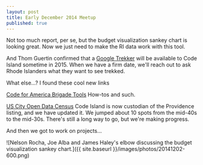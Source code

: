 ```yaml
---
layout: post
title: Early December 2014 Meetup
published: true
---
```


Not too much report, per se, but the budget visualization sankey chart is looking great. Now we just need to make the RI data work with this tool. 

And Thom Guertin confirmed that a [Google Trekker](https://www.google.com/maps/about/partners/streetview/trekker/) will be available to Code Island sometime in 2015. When we have a firm date, we'll reach out to ask Rhode Islanders what they want to see trekked.

What else...? I found these cool new links

[Code for America Brigade Tools](http://www.codeforamerica.org/brigade/tools) How-tos and such. 

[US City Open Data Census](http://us-city.census.okfn.org/) Code Island is now custodian of the Providence listing, and we have updated it. We jumped about 10 spots from the mid-40s to the mid-30s. There's still a long way to go, but we're making progress.

And then we got to work on projects...

![Nelson Rocha, Joe Alba and James Haley's elbow discussing the budget visualization sankey chart.]({{ site.baseurl }}/images/photos/20141202-600.png)
